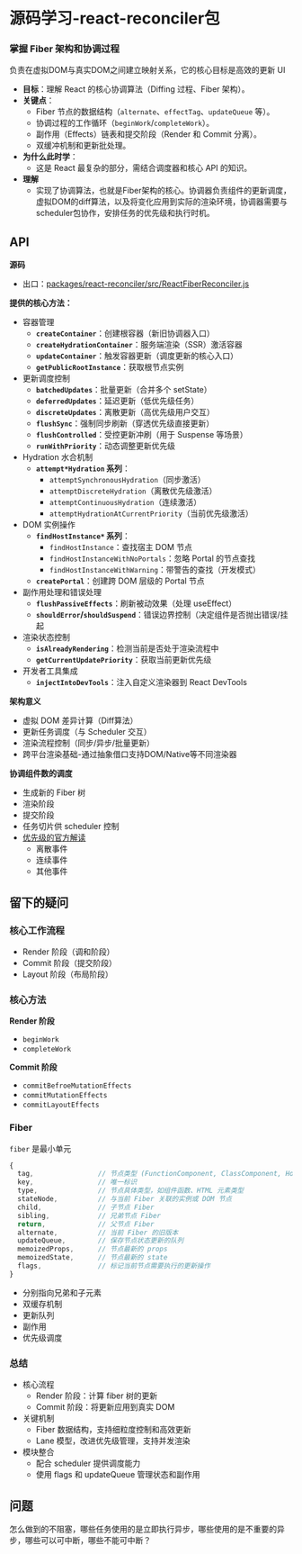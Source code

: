 # 源码学习-react-reconciler包

### **掌握 Fiber 架构和协调过程**

负责在虚拟DOM与真实DOM之间建立映射关系，它的核心目标是高效的更新 UI

- **目标**：理解 React 的核心协调算法（Diffing 过程、Fiber 架构）。
- **关键点**：
    - Fiber 节点的数据结构（`alternate`、`effectTag`、`updateQueue` 等）。
    - 协调过程的工作循环（`beginWork`/`completeWork`）。
    - 副作用（Effects）链表和提交阶段（Render 和 Commit 分离）。
    - 双缓冲机制和更新批处理。
- **为什么此时学**：
    - 这是 React 最复杂的部分，需结合调度器和核心 API 的知识。
- **理解**
    - 实现了协调算法，也就是Fiber架构的核心。协调器负责组件的更新调度，虚拟DOM的diff算法，以及将变化应用到实际的渲染环境，协调器需要与scheduler包协作，安排任务的优先级和执行时机。

## API

**源码**

- 出口：[packages/react-reconciler/src/ReactFiberReconciler.js](https://github.com/facebook/react/blob/v18.2.0/packages/react-reconciler/src/ReactFiberReconciler.js)

**提供的核心方法：**

- 容器管理
    - **`createContainer`**：创建根容器（新旧协调器入口）
    - **`createHydrationContainer`**：服务端渲染（SSR）激活容器
    - **`updateContainer`**：触发容器更新（调度更新的核心入口）
    - **`getPublicRootInstance`**：获取根节点实例
- 更新调度控制
    - **`batchedUpdates`**：批量更新（合并多个 setState）
    - **`deferredUpdates`**：延迟更新（低优先级任务）
    - **`discreteUpdates`**：离散更新（高优先级用户交互）
    - **`flushSync`**：强制同步刷新（穿透优先级直接更新）
    - **`flushControlled`**：受控更新冲刷（用于 Suspense 等场景）
    - **`runWithPriority`**：动态调整更新优先级
- Hydration 水合机制
    - **`attempt*Hydration` 系列**：
        - `attemptSynchronousHydration`（同步激活）
        - `attemptDiscreteHydration`（离散优先级激活）
        - `attemptContinuousHydration`（连续激活）
        - `attemptHydrationAtCurrentPriority`（当前优先级激活）
- DOM 实例操作
    - **`findHostInstance*` 系列**：
        - `findHostInstance`：查找宿主 DOM 节点
        - `findHostInstanceWithNoPortals`：忽略 Portal 的节点查找
        - `findHostInstanceWithWarning`：带警告的查找（开发模式）
    - **`createPortal`**：创建跨 DOM 层级的 Portal 节点
- 副作用处理和错误处理
    - **`flushPassiveEffects`**：刷新被动效果（处理 useEffect）
    - **`shouldError`/`shouldSuspend`**：错误边界控制（决定组件是否抛出错误/挂起
- 渲染状态控制
    - **`isAlreadyRendering`**：检测当前是否处于渲染流程中
    - **`getCurrentUpdatePriority`**：获取当前更新优先级
- 开发者工具集成
    - **`injectIntoDevTools`**：注入自定义渲染器到 React DevTools

**架构意义**

- 虚拟 DOM 差异计算（Diff算法）
- 更新任务调度（与 Scheduler 交互）
- 渲染流程控制（同步/异步/批量更新）
- 跨平台渲染基础-通过抽象借口支持DOM/Native等不同渲染器

**协调组件数的调度**

- 生成新的 Fiber 树
- 渲染阶段
- 提交阶段
- 任务切片供 scheduler 控制
- [优先级的官方解读](https://github.com/facebook/react/tree/v18.2.0/packages/react-reconciler#getcurrenteventpriority)
    - 离散事件
    - 连续事件
    - 其他事件

## 留下的疑问

### 核心工作流程

- Render 阶段（调和阶段）
- Commit 阶段（提交阶段）
- Layout 阶段（布局阶段）

### 核心方法

**Render 阶段**

- `beginWork`
- `completeWork`

**Commit 阶段**

- `commitBefroeMutationEffects`
- `commitMutationEffects`
- `commitLayoutEffects`

### Fiber

`fiber` 是最小单元

```jsx
{
  tag,                // 节点类型 (FunctionComponent, ClassComponent, HostComponent 等)
  key,                // 唯一标识
  type,               // 节点具体类型，如组件函数、HTML 元素类型
  stateNode,          // 与当前 Fiber 关联的实例或 DOM 节点
  child,              // 子节点 Fiber
  sibling,            // 兄弟节点 Fiber
  return,             // 父节点 Fiber
  alternate,          // 当前 Fiber 的旧版本
  updateQueue,        // 保存节点状态更新的队列
  memoizedProps,      // 节点最新的 props
  memoizedState,      // 节点最新的 state
  flags,              // 标记当前节点需要执行的更新操作
}
```

- 分别指向兄弟和子元素
- 双缓存机制
- 更新队列
- 副作用
- 优先级调度

### 总结

- 核心流程
    - Render 阶段：计算 fiber 树的更新
    - Commit 阶段：将更新应用到真实 DOM
- 关键机制
    - Fiber 数据结构，支持细粒度控制和高效更新
    - Lane 模型，改进优先级管理，支持并发渲染
- 模块整合
    - 配合 scheduler 提供调度能力
    - 使用 flags 和 updateQueue 管理状态和副作用

## 问题

怎么做到的不阻塞，哪些任务使用的是立即执行异步，哪些使用的是不重要的异步，哪些可以可中断，哪些不能可中断？
